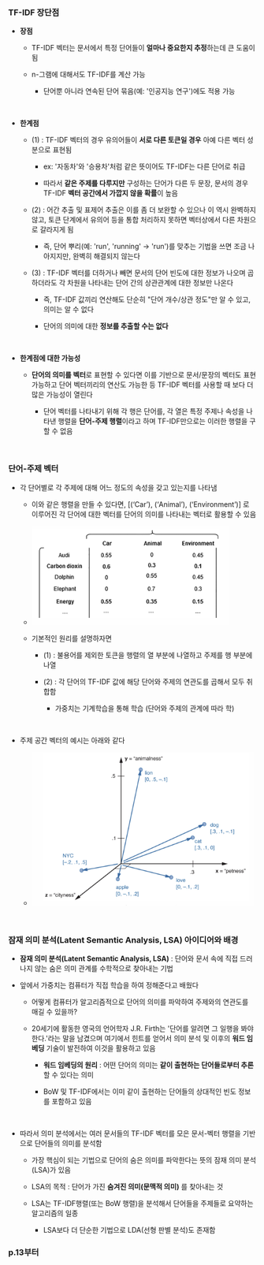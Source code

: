 ### TF-IDF 장단점 

- **장점**

    - TF-IDF 벡터는 문서에서 특정 단어들이 **얼마나 중요한지 추정**하는데 큰 도움이 됨
 
    -  n-그램에 대해서도 TF-IDF를 계산 가능
 
        - 단어뿐 아니라 연속된 단어 묶음(예: '인공지능 연구')에도 적용 가능
     
<br/>

- **한계점**

    - (1) : TF-IDF 벡터의 경우 유의어들이 **서로 다른 토큰일 경우** 아예 다른 벡터 성분으로 표현됨
 
        - ex: '자동차'와 '승용차'처럼 같은 뜻이어도 TF-IDF는 다른 단어로 취급
     
        - 따라서 **같은 주제를 다루지만** 구성하는 단어가 다른 두 문장, 문서의 경우 TF-IDF **벡터 공간에서 가깝지 않을 확률**이 높음 

    - (2) : 어간 추출 및 표제어 추출은 이를 좀 더 보완할 수 있으나 이 역시 완벽하지 않고, 토큰 단계에서 유의어 등을 통합 처리하지 못하면 벡터상에서 다른 차원으로 갈라지게 됨
 
        - 즉, 단어 뿌리(예: 'run', 'running' → 'run')를 맞추는 기법을 쓰면 조금 나아지지만, 완벽히 해결되지 않는다
     
    - (3) : TF-IDF 벡터를 더하거나 빼면 문서의 단어 빈도에 대한 정보가 나오며 곱하더라도 각 차원을 나타내는 단어 간의 상관관계에 대한 정보만 나온다
 
        - 즉, TF-IDF 값끼리 연산해도 단순히 "단어 개수/상관 정도"만 알 수 있고, 의미는 알 수 없다
     
        - 단어의 의미에 대한 **정보를 추출할 수는 없다**
     
<br/>

- **한계점에 대한 가능성**

    - **단어의 의미를 벡터**로 표현할 수 있다면 이를 기반으로 문서/문장의 벡터도 표현 가능하고 단어 벡터끼리의 연산도 가능한 등 TF-IDF 벡터를 사용할 때 보다 더 많은 가능성이 열린다
 
        - 단어 벡터를 나타내기 위해 각 행은 단어를, 각 열은 특정 주제나 속성을 나타낸 행렬을 **단어-주제 행렬**이라고 하며 TF-IDF만으로는 이러한 행렬을 구할 수 없음

<br/>

### 단어-주제 벡터 

- 각 단어별로 각 주제에 대해 어느 정도의 속성을 갖고 있는지를 나타냄

    - 이와 같은 행렬을 만들 수 있다면, [(‘Car’), (‘Animal’), (‘Environment’)] 로 이루어진 각 단어에 대한 벡터를 단어의 의미를 나타내는 벡터로 활용할 수 있음
 
    - ![System Resources](../../images/Natural%20Language%20Processing%20images/04-1장단어주제벡터예시자료car동물환경.png)
 
    - 기본적인 원리를 설명하자면
 
        - (1) : 불용어를 제외한 토큰을 행렬의 열 부분에 나열하고 주제를 행 부분에 나열
     
        - (2) : 각 단어의 TF-IDF 값에 해당 단어와 주제의 연관도를 곱해서 모두 취합함
     
            - 가중치는 기계학습을 통해 학습 (단어와 주제의 관계에 따라 학)

<br/>

- 주제 공간 벡터의 예시는 아래와 같다

    - ![System Resources](../../images/Natural%20Language%20Processing%20images/04-1장주제벡터함수예시자료.png)

<br/>

### 잠재 의미 분석(Latent Semantic Analysis, LSA) 아이디어와 배경 

- **잠재 의미 분석(Latent Semantic Analysis, LSA)** :  단어와 문서 속에 직접 드러나지 않는 숨은 의미 관계를 수학적으로 찾아내는 기법

- 앞에서 가중치는 컴퓨터가 직접 학습을 하여 정해준다고 배웠다

    - 어떻게 컴퓨터가 알고리즘적으로 단어의 의미를 파악하여 주제와의 연관도를 매길 수 있을까?
 
    - 20세기에 활동한 영국의 언어학자 J.R. Firth는 '단어를 알려면 그 일행을 봐야 한다.'라는 말을 남겼으며 여기에서 힌트를 얻어서 의미 분석 및 이후의 **워드 임베딩** 기술이 발전하여 이것을 활용하고 있음
 
        - **워드 임베딩의 원리** : 어떤 단어의 의미는 **같이 출현하는 단어들로부터 추론**할 수 있다는 의미
 
        - BoW 및 TF-IDF에서는 이미 같이 출현하는 단어들의 상대적인 빈도 정보를 포함하고 있음

<br/>

- 따라서 의미 분석에서는 여러 문서들의 TF-IDF 벡터를 모은 문서-벡터 행렬을 기반으로 단어들의 의미를 분석함

    - 가장 핵심이 되는 기법으로 단어의 숨은 의미를 파악한다는 뜻의 잠재 의미 분석(LSA)가 있음
 
    - LSA의 목적 : 단어가 가진 **숨겨진 의미(문맥적 의미)** 를 찾아내는 것
 
    - LSA는 TF-IDF행렬(또는 BoW 행렬)을 분석해서 단어들을 주제들로 요약하는 알고리즘의 일종
 
        - LSA보다 더 단순한 기법으로 LDA(선형 판별 분석)도 존재함 

 ### p.13부터

































































